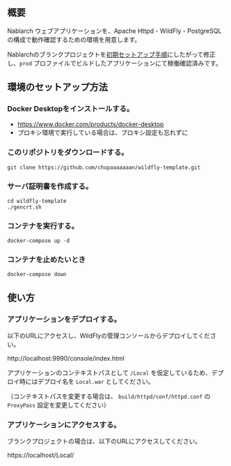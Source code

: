 # 

## 概要

Nablarch ウェブアプリケーションを、Apache Httpd - WildFly - PostgreSQL の構成で動作確認するための環境を用意します。

Nablarchのブランクプロジェクトを[初期セットアップ手順](https://nablarch.github.io/docs/LATEST/doc/application_framework/application_framework/blank_project/setup_blankProject/setup_Web.html)にしたがって修正し、`prod` プロファイルでビルドしたアプリケーションにて稼働確認済みです。


## 環境のセットアップ方法

### Docker Desktopをインストールする。

* https://www.docker.com/products/docker-desktop
* プロキシ環境で実行している場合は、プロキシ設定も忘れずに


### このリポジトリをダウンロードする。

```
git clone https://github.com/chupaaaaaaan/wildfly-template.git
```

### サーバ証明書を作成する。

```
cd wildfly-template
./gencrt.sh
```

### コンテナを実行する。

```
docker-compose up -d
```

### コンテナを止めたいとき

```
docker-compose down
```

## 使い方

### アプリケーションをデプロイする。

以下のURLにアクセスし、WildFlyの管理コンソールからデプロイしてください。

http://localhost:9990/console/index.html

アプリケーションのコンテキストパスとして `/Local` を仮定しているため、デプロイ時にはデプロイ名を `Local.war` としてください。

（コンテキストパスを変更する場合は、 `build/httpd/conf/httpd.conf` の `ProxyPass` 設定を変更してください）


### アプリケーションにアクセスする。

ブランクプロジェクトの場合は、以下のURLにアクセスしてください。

https://localhost/Local/
